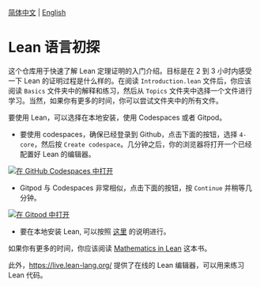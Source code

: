 
[简体中文](README.md) | [English](README.en.md)

# Lean 语言初探

这个仓库用于快速了解 Lean 定理证明的入门介绍。目标是在 2 到 3 小时内感受一下 Lean 的证明过程是什么样的。在阅读 `Introduction.lean` 文件后，你应该阅读 `Basics` 文件夹中的解释和练习，然后从 `Topics` 文件夹中选择一个文件进行学习。当然，如果你有更多的时间，你可以尝试文件夹中的所有文件。

要使用 Lean，可以选择在本地安装，使用 Codespaces 或者 Gitpod。

* 要使用 codespaces，确保已经登录到 Github，点击下面的按钮，选择 `4-core`，然后按 `Create codespace`。几分钟之后，你的浏览器将打开一个已经配置好 Lean 的编辑器。

[![在 GitHub Codespaces 中打开](https://github.com/codespaces/badge.svg)](https://codespaces.new/PatrickMassot/GlimpseOfLean)

* Gitpod 与 Codespaces 非常相似，点击下面的按钮，按 `Continue` 并稍等几分钟。

[![在 Gitpod 中打开](https://gitpod.io/button/open-in-gitpod.svg)](https://gitpod.io/#https://github.com/PatrickMassot/GlimpseOfLean)
* 要在本地安装 Lean, 可以按照 [这里](https://leanprover-community.github.io/get_started.html) 的说明进行。

如果你有更多的时间，你应该阅读 [Mathematics in Lean](https://leanprover-community.github.io/mathematics_in_lean/) 这本书。

此外，https://live.lean-lang.org/ 提供了在线的 Lean 编辑器，可以用来练习 Lean 代码。
